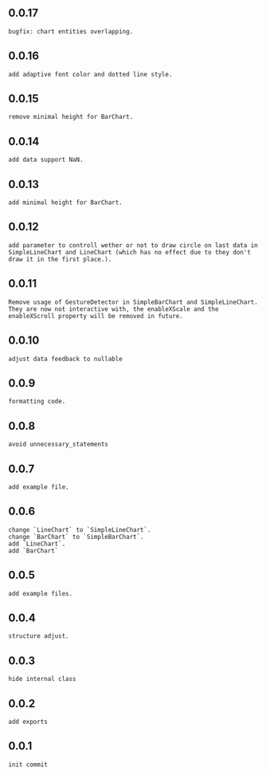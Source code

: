 ## 0.0.17
    bugfix: chart entities overlapping.
## 0.0.16
    add adaptive font color and dotted line style.

## 0.0.15
    remove minimal height for BarChart.

## 0.0.14
    add data support NaN.

## 0.0.13
    add minimal height for BarChart.

## 0.0.12
    add parameter to controll wether or not to draw circle on last data in SimpleLineChart and LineChart (which has no effect due to they don't draw it in the first place.).

## 0.0.11
    Remove usage of GestureDetector in SimpleBarChart and SimpleLineChart. They are now not interactive with, the enableXScale and the enableXScroll property will be removed in future.

## 0.0.10
    adjust data feedback to nullable
## 0.0.9 
    formatting code.
## 0.0.8
    avoid unnecessary_statements

## 0.0.7
    add example file.

## 0.0.6
    change `LineChart` to `SimpleLineChart`.
    change `BarChart` to `SimpleBarChart`.
    add `LineChart`.
    add `BarChart`


## 0.0.5
    add example files.
## 0.0.4
    structure adjust.

## 0.0.3
    hide internal class

## 0.0.2
    add exports

## 0.0.1
    init commit
